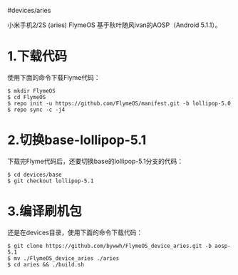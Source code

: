 #devices/aries

小米手机2/2S (aries) FlymeOS 基于秋叶随风ivan的AOSP（Android 5.1.1）。

1.下载代码
===
使用下面的命令下载Flyme代码：

    $ mkdir FlymeOS
    $ cd FlymeOS
    $ repo init -u https://github.com/FlymeOS/manifest.git -b lollipop-5.0
    $ repo sync -c -j4

2.切换base-lollipop-5.1
===
下载完Flyme代码后，还要切换base的lollipop-5.1分支的代码：

    $ cd devices/base
    $ git checkout lollipop-5.1

3.编译刷机包
===
还是在devices目录，使用下面的命令下载代码：

    $ git clone https://github.com/bywwh/FlymeOS_device_aries.git -b aosp-5.1
    $ mv ./FlymeOS_device_aries ./aries
    $ cd aries && ./build.sh
